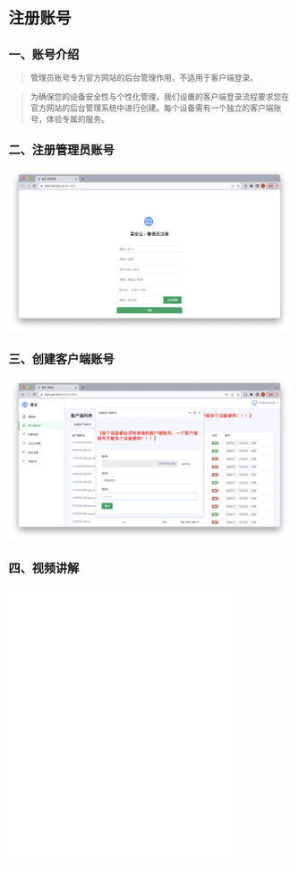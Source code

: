 # 注册账号

## 一、账号介绍
> 管理员账号专为官方网站的后台管理作用，不适用于客户端登录。

> 为确保您的设备安全性与个性化管理，我们设置的客户端登录流程要求您在官方网站的后台管理系统中进行创建。每个设备需有一个独立的客户端账号，体验专属的服务。


## 二、注册管理员账号
![Alt text](_images/admin_register.png)
## 三、创建客户端账号
![Alt text](_images/create_client.png)

## 四、视频讲解
<iframe width="400" height="500" src="//player.bilibili.com/player.html?aid=786772163&bvid=BV1e14y1B7ws&cid=1221479372&page=1" frameborder="0" allow="accelerometer; autoplay; clipboard-write; encrypted-media; gyroscope; picture-in-picture" allowfullscreen></iframe>
